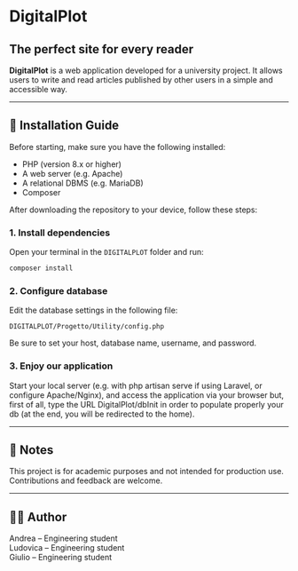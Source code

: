 # DigitalPlot

## The perfect site for every reader

**DigitalPlot** is a web application developed for a university project. It allows users to write and read articles published by other users in a simple and accessible way.

---

## 🚀 Installation Guide

Before starting, make sure you have the following installed:

- PHP (version 8.x or higher)
- A web server (e.g. Apache)
- A relational DBMS (e.g. MariaDB)
- Composer

After downloading the repository to your device, follow these steps:

### 1. Install dependencies

Open your terminal in the `DIGITALPLOT` folder and run:

```bash
composer install
```
### 2. Configure database

Edit the database settings in the following file:
```
DIGITALPLOT/Progetto/Utility/config.php
```
Be sure to set your host, database name, username, and password.<br>

### 3. Enjoy our application

Start your local server (e.g. with php artisan serve if using Laravel, or configure Apache/Nginx), and access the application via your browser but, first of all, type the URL DigitalPlot/dbInit in order to populate properly your db (at the end, you will be redirected to the home).

---

## 📝 Notes

This project is for academic purposes and not intended for production use.
Contributions and feedback are welcome.

---

## 👨‍💻 Author

Andrea – Engineering student <br>
Ludovica – Engineering student <br>
Giulio – Engineering student
